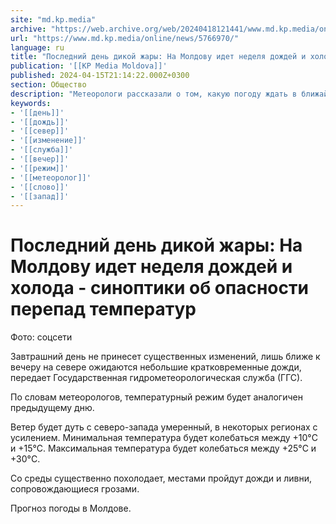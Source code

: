 ```yaml
---
site: "md.kp.media"
archive: "https://web.archive.org/web/20240418121441/www.md.kp.media/online/news/5766970/"
url: "https://www.md.kp.media/online/news/5766970/"
language: ru
title: "Последний день дикой жары: На Молдову идет неделя дождей и холода - синоптики об опасности перепад температур"
publication: '[[KP Media Moldova]]'
published: 2024-04-15T21:14:22.000Z+0300
section: Общество
description: "Метеорологи рассказали о том, какую погоду ждать в ближайшие дни"
keywords:
- '[[день]]'
- '[[дождь]]'
- '[[север]]'
- '[[изменение]]'
- '[[служба]]'
- '[[вечер]]'
- '[[режим]]'
- '[[метеоролог]]'
- '[[слово]]'
- '[[запад]]'
---
```


# Последний день дикой жары: На Молдову идет неделя дождей и холода - синоптики об опасности перепад температур

Фото: соцсети

Завтрашний день не принесет существенных изменений, лишь ближе к вечеру на севере ожидаются небольшие кратковременные дожди, передает Государственная гидрометеорологическая служба (ГГС).

По словам метеорологов, температурный режим будет аналогичен предыдущему дню.

Ветер будет дуть с северо-запада умеренный, в некоторых регионах с усилением. Минимальная температура будет колебаться между +10°C и +15°C. Максимальная температура будет колебаться между +25°C и +30°C.

Со среды существенно похолодает, местами пройдут дожди и ливни, сопровождающиеся грозами.

Прогноз погоды в Молдове.